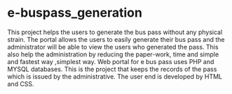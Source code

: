 # e-buspass_generation
This project helps the users to generate the bus pass without any physical strain. The portal allows the users to easily generate their bus pass and the administrator will be able to view the users who generated the pass. This also help the administration by reducing the paper-work, time and simple and fastest way ,simplest way. Web portal for e bus pass uses PHP and MYSQL databases. This is the project that keeps the records of the pass which is issued by the administrative. The user end is developed by HTML and CSS. 

